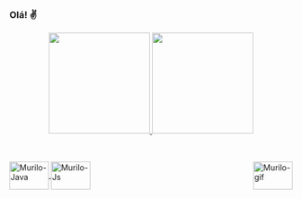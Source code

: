### Olá! ✌️ 

<div align="center">
  <a href="https://github.com/cmurilosan">
  <img height="180em" src="https://github-readme-stats.vercel.app/api?username=cmurilosan&show_icons=true&theme=github_dark&include_all_commits=true&count_private=true"/>
  <img height="180em" src="https://github-readme-stats.vercel.app/api/top-langs/?username=cmurilosan&layout=compact&langs_count=7&theme=github_dark"/>
</div>
  
  ##
  
  
<div style="display: inline_block"><br>
  <img align="center" alt="Murilo-Java" height="50" width="70" src="https://cdn.jsdelivr.net/gh/devicons/devicon/icons/java/java-original.svg">
  <img align="center" alt="Murilo-Js" height="50" width="70" src="https://cdn.jsdelivr.net/gh/devicons/devicon/icons/javascript/javascript-original.svg">
  <img align="right" alt="Murilo-gif" height="50" width="70" src="http://i0.kym-cdn.com/photos/images/newsfeed/000/363/814/eb7.gif">
</div>
  
  ##
  
